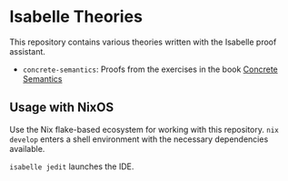 # Isabelle Theories

This repository contains various theories written with the Isabelle proof
assistant.

- `concrete-semantics`: Proofs from the exercises in the book
  [Concrete Semantics](http://concrete-semantics.org/concrete-semantics.pdf)

## Usage with NixOS

Use the Nix flake-based ecosystem for working with this repository.
`nix develop` enters a shell environment with the necessary dependencies
available.

`isabelle jedit` launches the IDE.
